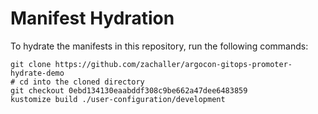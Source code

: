 # Manifest Hydration

To hydrate the manifests in this repository, run the following commands:

```shell
git clone https://github.com/zachaller/argocon-gitops-promoter-hydrate-demo
# cd into the cloned directory
git checkout 0ebd134130eaabddf308c9be662a47dee6483859
kustomize build ./user-configuration/development
```
